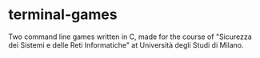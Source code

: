 # terminal-games
Two command line games written in C, made for the course of "Sicurezza dei Sistemi e delle Reti Informatiche" at Università degli Studi di Milano.
